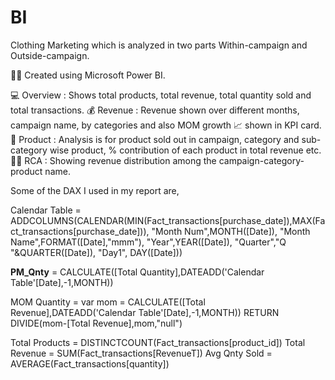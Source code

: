 # BI
Clothing Marketing which is analyzed in two parts Within-campaign and Outside-campaign.

👩‍💻 Created using Microsoft Power BI.


💻 Overview : Shows total products, total revenue, total quantity sold and total transactions.
💰 Revenue : Revenue shown over different months, campaign name, by categories and also MOM growth 📈 shown in KPI card.
👔 Product : Analysis is for product sold out in campaign, category and sub-category wise product, % contribution of each product in total revenue etc.
🕵‍♀️ RCA : Showing revenue distribution among the campaign-category-product name. 

Some of the DAX I used in my report are,

Calendar Table = ADDCOLUMNS(CALENDAR(MIN(Fact_transactions[purchase_date]),MAX(Fact_transactions[purchase_date])),
                          "Month Num",MONTH([Date]),
                          "Month Name",FORMAT([Date],"mmm"),
                          "Year",YEAR([Date]),
                          "Quarter","Q "&QUARTER([Date]),
                          "Day1", DAY([Date]))

**PM_Qnty** = CALCULATE([Total Quantity],DATEADD('Calendar Table'[Date],-1,MONTH))

MOM Quantity = 
    var mom = CALCULATE([Total Revenue],DATEADD('Calendar Table'[Date],-1,MONTH))
RETURN
    DIVIDE(mom-[Total Revenue],mom,"null")
    
Total Products = DISTINCTCOUNT(Fact_transactions[product_id])
Total Revenue = SUM(Fact_transactions[RevenueT])
Avg Qnty Sold = AVERAGE(Fact_transactions[quantity])
